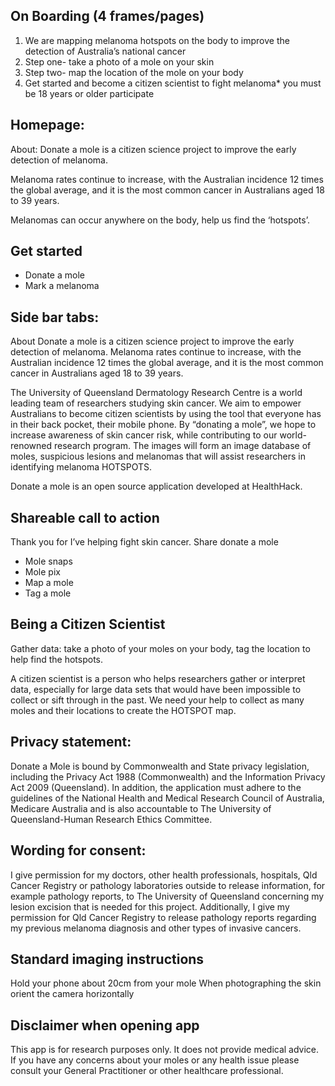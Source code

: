 ## On Boarding (4 frames/pages)
1.	We are mapping melanoma hotspots on the body to improve the detection of Australia’s national cancer
2.	Step one- take a photo of a mole on your skin
3.	Step two- map the location of the mole on your body
4.	Get started and become a citizen scientist to fight melanoma* you must be 18 years or older participate

## Homepage:
About:
Donate a mole is a citizen science project to improve the early detection of melanoma. 

Melanoma rates continue to increase, with the Australian incidence 12 times the global average, and it is the most common cancer in Australians aged 18 to 39 years.

Melanomas can occur anywhere on the body, help us find the ‘hotspots’.
 

<Get started>

## Get started
*	Donate a mole
*	Mark a melanoma
	
## Side bar tabs:
About
Donate a mole is a citizen science project to improve the early detection of melanoma. Melanoma rates continue to increase, with the Australian incidence 12 times the global average, and it is the most common cancer in Australians aged 18 to 39 years.

The University of Queensland Dermatology Research Centre is a world leading team of researchers studying skin cancer. We aim to empower Australians to become citizen scientists by using the tool that everyone has in their back pocket, their mobile phone. By “donating a mole”, we hope to increase awareness of skin cancer risk, while contributing to our world-renowned research program. The images will form an image database of moles, suspicious lesions and melanomas that will assist researchers in identifying melanoma HOTSPOTS.

Donate a mole is an open source application developed at HealthHack.


## Shareable call to action
Thank you for I’ve helping fight skin cancer. Share donate a mole

* Mole snaps
* Mole pix
* Map a mole
* Tag a mole


## Being a Citizen Scientist
Gather data: take a photo of your moles on your body, tag the location to help find the hotspots.

A citizen scientist is a person who helps researchers gather or interpret data, especially for large data sets that would have been impossible to collect or sift through in the past. We need your help to collect as many moles and their locations to create the HOTSPOT map. 

## Privacy statement:
Donate a Mole is bound by Commonwealth and State privacy legislation, including the Privacy Act 1988 (Commonwealth) and the Information Privacy Act 2009 (Queensland). In addition, the application must adhere to the guidelines of the National Health and Medical Research Council of Australia, Medicare Australia and is also accountable to The University of Queensland-Human Research Ethics Committee.


## Wording for consent:
I give permission for my doctors, other health professionals, hospitals, Qld Cancer Registry or pathology laboratories outside to release information, for example pathology reports, to The University of Queensland concerning my lesion excision that is needed for this project. Additionally, I give my permission for Qld Cancer Registry to release pathology reports regarding my previous melanoma diagnosis and other types of invasive cancers.

## Standard imaging instructions
Hold your phone about 20cm from your mole
When photographing the skin orient the camera horizontally

## Disclaimer when opening app
This app is for research purposes only. It does not provide medical advice. If you have any concerns about your moles or any health issue please consult your General Practitioner or other healthcare professional.





